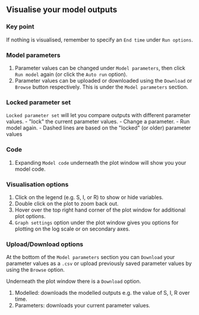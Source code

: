 ## Visualise your model outputs

### Key point

If nothing is visualised, remember to specify an `End time` under `Run options`.

### Model parameters

1. Parameter values can be changed under `Model parameters`, then click `Run model` again (or click the `Auto run` option).
2. Parameter values can be uploaded or downloaded using the `Download` or `Browse` button respectively. This is under the `Model parameters` section.

### Locked parameter set

`Locked parameter set` will let you compare outputs with different parameter values.
    - "lock" the current parameter values.
    - Change a parameter.
    - Run model again.
    - Dashed lines are based on the "locked" (or older) parameter values

### Code

1. Expanding `Model code` underneath the plot window will show you your model code.

### Visualisation options

1. Click on the legend (e.g. S, I, or R) to show or hide variables.
2. Double click on the plot to zoom back out.
3. Hover over the top right hand corner of the plot window for additional plot options.
4. `Graph settings` option under the plot window gives you options for plotting on the log scale or on secondary axes.

### Upload/Download options

At the bottom of the `Model parameters` section you can `Download` your parameter values as a `.csv` or upload previously saved parameter values by using the `Browse` option.

Underneath the plot window there is a `Download` option.

1. Modelled: downloads the modelled outputs e.g. the value of S, I, R over time.
2. Parameters: downloads your current parameter values.
